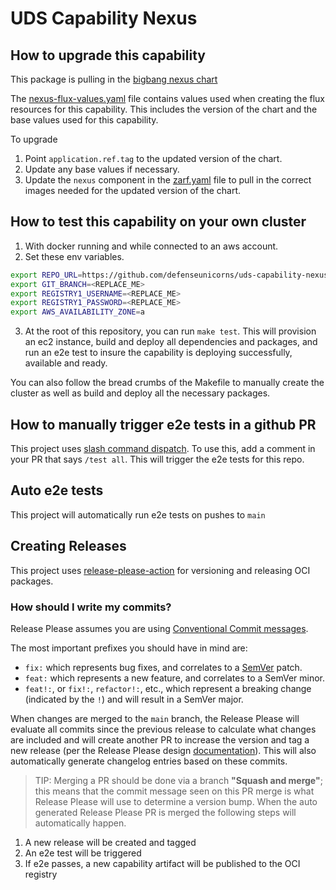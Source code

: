 # UDS Capability Nexus

## How to upgrade this capability

This package is pulling in the [bigbang nexus chart](https://repo1.dso.mil/big-bang/product/packages/nexus)

The [nexus-flux-values.yaml](../nexus-flux-values.yaml) file contains values used when creating the flux resources for this capability. This includes the version of the chart and the base values used for this capability.

To upgrade
1) Point `application.ref.tag` to the updated version of the chart.
1) Update any base values if necessary.
1) Update the `nexus` component in the [zarf.yaml](../zarf.yaml) file to pull in the correct images needed for the updated version of the chart.

## How to test this capability on your own cluster

1) With docker running and while connected to an aws account.
2) Set these env variables.
```bash
export REPO_URL=https://github.com/defenseunicorns/uds-capability-nexus.git
export GIT_BRANCH=<REPLACE_ME>
export REGISTRY1_USERNAME=<REPLACE_ME>
export REGISTRY1_PASSWORD=<REPLACE_ME>
export AWS_AVAILABILITY_ZONE=a
```

 3) At the root of this repository, you can run `make test`. This will provision an ec2 instance, build and deploy all dependencies and packages, and run an e2e test to insure the capability is deploying successfully, available and ready.

You can also follow the bread crumbs of the Makefile to manually create the cluster as well as build and deploy all the necessary packages.

## How to manually trigger e2e tests in a github PR

This project uses [slash command dispatch](https://github.com/peter-evans/slash-command-dispatch). To use this, add a comment in your PR that says `/test all`. This will trigger the e2e tests for this repo.

## Auto e2e tests

This project will automatically run e2e tests on pushes to `main`

## Creating Releases

This project uses [release-please-action](https://github.com/google-github-actions/release-please-action) for versioning and releasing OCI packages.

### How should I write my commits?

Release Please assumes you are using [Conventional Commit messages](https://www.conventionalcommits.org/).

The most important prefixes you should have in mind are:

- `fix:` which represents bug fixes, and correlates to a [SemVer](https://semver.org/)
  patch.
- `feat:` which represents a new feature, and correlates to a SemVer minor.
- `feat!:`,  or `fix!:`, `refactor!:`, etc., which represent a breaking change
  (indicated by the `!`) and will result in a SemVer major.

When changes are merged to the `main` branch, the Release Please will evaluate all commits since the previous release to calculate what changes are included and will create another PR to increase the version and tag a new release (per the Release Please design [documentation](https://github.com/googleapis/release-please/blob/main/docs/design.md#lifecycle-of-a-release)). This will also automatically generate changelog entries based on these commits.

> TIP: Merging a PR should be done via a branch **"Squash and merge"**; this means that the commit message seen on this PR merge is what Release Please will use to determine a version bump.
When the auto generated Release Please PR is merged the following steps will automatically happen.
1) A new release will be created and tagged
1) An e2e test will be triggered
1) If e2e passes, a new capability artifact will be published to the OCI registry
